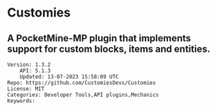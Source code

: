 # Customies
## A PocketMine-MP plugin that implements support for custom blocks, items and entities.
```properties
Version: 1.3.2
    API: 5.1.3
    Updated: 13-07-2023 15:58:09 UTC
Repo: https://github.com/CustomiesDevs/Customies
License: MIT
Categories: Developer Tools,API plugins,Mechanics
Keywords: 
```